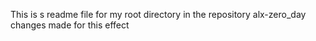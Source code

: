 This is s readme file for my root directory in the repository alx-zero_day
changes made for this effect 
